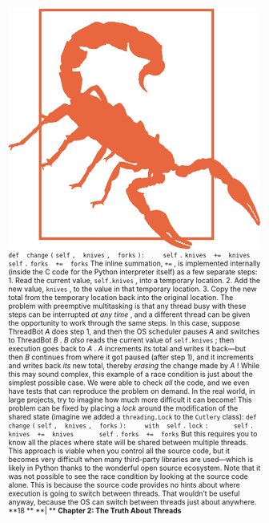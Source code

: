 
![page_29_0](images/page_29_0.png)
 `def` ` ` `change` `(` `self` `,` ` ` `knives` `,` ` ` `forks` `):` `    ` `self` `.` `knives` ` ` `+=` ` ` `knives` `    ` `self` `.` `forks` ` ` `+=` ` ` `forks` The inline summation,  `+=` , is implemented internally (inside the C code for the Python interpreter itself) as a few separate steps: 1.  Read the current value,  `self.knives` , into a temporary location. 2.  Add the new value,  `knives` , to the value in that temporary location. 3.  Copy the new total from the temporary location back into the original location. The problem with preemptive multitasking is that any thread busy with these steps can be interrupted  *at any time* , and a different thread can be given the opportunity to work through the same steps. In this case, suppose ThreadBot  *A*  does step 1, and then the OS scheduler pauses  *A* and switches to ThreadBot  *B* .  *B*   *also*  reads the current value of  `self.knives` ; then execution goes back to  *A* .  *A*  increments its total and writes it back—but then  *B*  continues from where it got paused (after step 1), and it increments and writes back  *its* new total, thereby  *erasing*  the change made by  *A* ! While this may sound complex, this example of a race condition is just about the simplest possible case. We were able to check  *all*  the code, and we even have tests that can reproduce the problem on demand. In the real world, in large projects, try to imagine how much more difficult it can become! This problem can be fixed by placing a  *lock*  around the modification of the shared state (imagine we added a  `threading.Lock`  to the  `Cutlery`  class): `def` ` ` `change` `(` `self` `,` ` ` `knives` `,` ` ` `forks` `):` `    ` `with` ` ` `self` `.` `lock` `:` `      ` `self` `.` `knives` ` ` `+=` ` ` `knives` `      ` `self` `.` `forks` ` ` `+=` ` ` `forks` But this requires you to know all the places where state will be shared between multiple threads. This approach is viable when you control all the source code, but it becomes very difficult when many third-party libraries are used—which is likely in Python thanks to the wonderful open source ecosystem. Note that it was not possible to see the race condition by looking at the source code alone. This is because the source code provides no hints about where execution is going to switch between threads. That wouldn’t be useful anyway, because the OS can switch between threads just about anywhere. **18 ** **| ** **Chapter 2: The Truth About Threads**